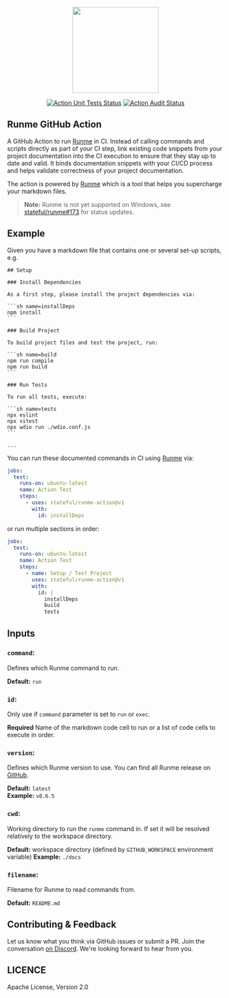 <p align="center">
  <img src="https://runme.dev/img/logo.svg" width="200px">
</p>

<p align="center">
  <a href="https://github.com/stateful/runme-action/actions/workflows/test.yml"><img alt="Action Unit Tests Status" src="https://github.com/stateful/runme-action/actions/workflows/test.yml/badge.svg"></a>
  <a href="https://github.com/stateful/runme-action/actions?query=workflow%3Aaudit"><img alt="Action Audit Status" src="https://github.com/stateful/runme-action/actions/workflows/audit.yml/badge.svg"></a>
</p>

## Runme GitHub Action

A GitHub Action to run [Runme](https://runme.dev) in CI. Instead of calling commands and scripts directly as part of your CI step, link existing code snippets from your project documentation into the CI execution to ensure that they stay up to date and valid. It binds documentation snippets with your CI/CD process and helps validate correctness of your project documentation.

The action is powered by [Runme](https://runme.dev) which is a tool that helps you supercharge your markdown files.

> __Note:__ Runme is not yet supported on Windows, see [stateful/runme#173](https://github.com/stateful/runme/issues/173) for status updates.

## Example

Given you have a markdown file that contains one or several set-up scripts, e.g.

    ## Setup

    ### Install Dependencies

    As a first step, please install the project dependencies via:

    ```sh name=installDeps
    npm install
    ```

    ### Build Project

    To build project files and test the project, run:

    ```sh name=build
    npm run compile
    npm run build
    ```

    ### Run Tests

    To run all tests, execute:

    ```sh name=tests
    npx eslint
    npx vitest
    npx wdio run ./wdio.conf.js
    ```

    ...

You can run these documented commands in CI using [Runme](https://runme.dev) via:

```yaml
jobs:
  test:
    runs-on: ubuntu-latest
    name: Action Test
    steps:
      - uses: stateful/runme-action@v1
        with:
          id: installDeps
```

or run multiple sections in order:

```yaml
jobs:
  test:
    runs-on: ubuntu-latest
    name: Action Test
    steps:
      - name: Setup / Test Project
        uses: stateful/runme-action@v1
        with:
          id: |
            installDeps
            build
            tests
```

## Inputs

### `command`:

Defines which Runme command to run.

**Default:** `run`

### `id`:

Only use if `command` parameter is set to `run` or `exec`.

**Required** Name of the markdown code cell to run or a list of code cells to execute in order.

### `version`:

Defines which Runme version to use. You can find all Runme release on [GitHub](https://github.com/stateful/runme/releases).

**Default:** `latest`<br />
**Example:** `v0.6.5`

### `cwd`:

Working directory to run the `runme` command in. If set it will be resolved relatively to the workspace directory.

**Default:** workspace directory (defined by `GITHUB_WORKSPACE` environment variable)
**Example:** `./docs`

### `filename`:

Filename for Runme to read commands from.

**Default:** `README.md`

## Contributing & Feedback

Let us know what you think via GitHub issues or submit a PR. Join the conversation [on Discord](https://discord.gg/MFtwcSvJsk). We're looking forward to hear from you.

## LICENCE

Apache License, Version 2.0
